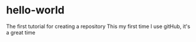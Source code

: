 # hello-world
The first tutorial for creating a repository
This my first time I use gitHub, it's a great time

